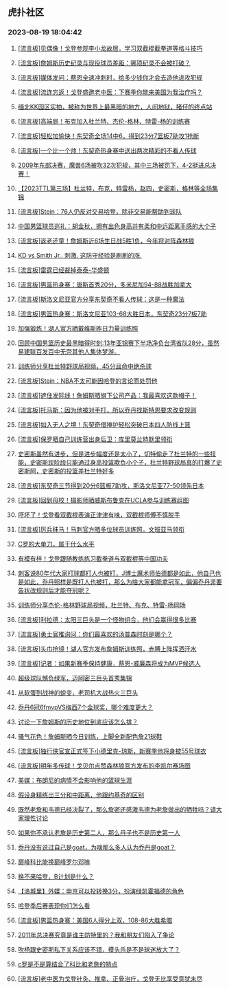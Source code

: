 ## 虎扑社区 
### 2023-08-19 18:04:42

1. [[流言板]见偶像！戈登参观李小龙故居，学习双截棍截拳道等格斗技巧](https://bbs.hupu.com/61735968.html)

2. [[流言板]詹姆斯历史纪录与现役球员差距：哪项纪录不会被打破？](https://bbs.hupu.com/61735075.html)

3. [[流言板]媒体发问：蔡恩全速冲刺时，给多少钱你才会去造他进攻犯规](https://bbs.hupu.com/61735319.html)

4. [[流言板]流连忘返！戈登盛邀老中医：下赛季你能来美国为我治疗吗？](https://bbs.hupu.com/61734841.html)

5. [缅北KK园区实拍，被称为世界上最黑暗的地方，人间地狱，猪仔的终点站](https://bbs.hupu.com/61734564.html)

6. [[流言板]高端局！布克加入杜兰特、杰伦-格林、特雷-杨的训练赛](https://bbs.hupu.com/61734522.html)

7. [[流言板]轻松加愉快！东契奇全场14中6，得到23分7篮板7助攻1抢断](https://bbs.hupu.com/61738196.html)

8. [[流言板]一个比一个帅！东契奇热身赛中送出两次精彩的不看人传球](https://bbs.hupu.com/61737993.html)

9. [2009年东部决赛，魔兽6场被吹32次犯规，其中三场被罚下，4-2挺进总决赛！](https://bbs.hupu.com/61732798.html)

10. [【2023TTL第三场】杜兰特，布克，特雷杨，赵四，史密斯，格林等全场集锦](https://bbs.hupu.com/61734436.html)

11. [[流言板]Stein：76人仍反对交易哈登，除非交易能帮助到球队](https://bbs.hupu.com/61732797.html)

12. [中国男篮球员巡礼：胡金秋，拥有出色身高并有柔和中远距离手感的大个子](https://bbs.hupu.com/61734829.html)

13. [[流言板]返老还童！詹姆斯近6场生日战5胜1负，今年将对阵森林狼](https://bbs.hupu.com/61733784.html)

14. [KD vs Smith Jr.. 刺激. 这防守经验是刷刷的涨.](https://bbs.hupu.com/61735901.html)

15. [[流言板]雷霆已经裁掉泰泰-华盛顿](https://bbs.hupu.com/61732953.html)

16. [[流言板]男篮热身赛：唐斯首秀20分，多米尼加94-88战胜加拿大](https://bbs.hupu.com/61732476.html)

17. [[流言板]斯洛文尼亚官方分享东契奇不看人传球：这是一种魔法](https://bbs.hupu.com/61738529.html)

18. [[流言板]男篮热身赛：斯洛文尼亚103-68大胜日本，东契奇23分7板7助](https://bbs.hupu.com/61738194.html)

19. [加强锻炼！湖人官方晒戴维斯昨日力量训练照](https://bbs.hupu.com/61732340.html)

20. [回顾中国男篮历史最黑暗得时刻:13年亚锦赛下半场净负台湾省队28分，虽然易建联百发百中无奈其他人集体梦游。](https://bbs.hupu.com/61736186.html)

21. [训练师分享杜兰特野球局视频，45分且命中绝杀球](https://bbs.hupu.com/61738995.html)

22. [[流言板]Stein：NBA不太可能因哈登的言论而处罚他](https://bbs.hupu.com/61732863.html)

23. [[流言板]遮住发际线！詹姆斯晒旗下公司产品：我最喜欢这款帽子！](https://bbs.hupu.com/61733237.html)

24. [[流言板]托马斯：因为他被对手打，所以乔丹找斯特恩要求改变规则](https://bbs.hupu.com/61733086.html)

25. [[流言板]如入无人之境！东契奇借掩护轻松突破日本四人防线上篮](https://bbs.hupu.com/61738067.html)

26. [[流言板]保罗晒自己训练营出身后卫：库里莫兰特默里领衔](https://bbs.hupu.com/61732546.html)

27. [史密斯虽然有进步，但是进步幅度还是太小了，切特偷走了杜兰特的一些技能，史密斯现阶段只能通过身高投篮欺负小个子，杜兰特野球局真的打爆了史密斯阿，史密斯的投篮差杜兰特好多](https://bbs.hupu.com/61737686.html)

28. [[流言板]东契奇三节得到20分6篮板7助攻，斯洛文尼亚77-50领先日本](https://bbs.hupu.com/61737946.html)

29. [[流言板]回到母校！摄影师晒威斯布鲁克在UCLA参与训练赛组图](https://bbs.hupu.com/61734393.html)

30. [吓坏了！戈登看双截棍表演正津津有味，双截棍师傅不慎脱手](https://bbs.hupu.com/61737758.html)

31. [[流言板]厉兵秣马！马刺官方晒多位球员训练照，文班亚马领衔](https://bbs.hupu.com/61735362.html)

32. [C罗的大单刀，属于什么水平](https://bbs.hupu.com/61732981.html)

33. [有模有样！戈登跟随教练练习截拳道与双截棍等中国功夫](https://bbs.hupu.com/61738534.html)

34. [刺客说80年代大家打球都打人也被打，J博士魔术师伯德都是如此，他自己也是如此，乔丹照样是既打人也被打，那么为啥大家都能拿冠军，偏偏乔丹非要告状改规则后才能夺冠呢？](https://bbs.hupu.com/61738203.html)

35. [训练师分享杰伦-格林野球局视频，杜兰特、布克、特雷-杨同场](https://bbs.hupu.com/61737813.html)

36. [[流言板]利拉德：太阳三巨头是一个怪物组合，他们会赢得很多比赛](https://bbs.hupu.com/61732494.html)

37. [[流言板]勇士官推询问：你们最喜欢的汤普森时刻是哪个？](https://bbs.hupu.com/61734140.html)

38. [[流言板]头巾抢镜！湖人官方发布詹姆斯训练照，赤膊上阵挥洒汗水](https://bbs.hupu.com/61732029.html)

39. [[流言板]记者：如果新赛季保持健康，蔡恩-威廉森将成为MVP候选人](https://bbs.hupu.com/61732741.html)

40. [超级球队憾负绿军，迈阿密三巨头首秀集锦](https://bbs.hupu.com/61737385.html)

41. [从软蛋到战神的蜕变，老司机大战热火三巨头](https://bbs.hupu.com/61736001.html)

42. [乔丹6冠6fmvpVS梅西7个金球奖，哪个难度更大？](https://bbs.hupu.com/61738002.html)

43. [讨论一下詹姆斯的历史地位到底应该怎么排？](https://bbs.hupu.com/61737357.html)

44. [骚气花色！詹姆斯晒今日训练，上脚全新配色詹21球鞋](https://bbs.hupu.com/61732424.html)

45. [[流言板]独行侠官宣正式签下小德里克-琼斯，新赛季他将身披55号球衣](https://bbs.hupu.com/61732429.html)

46. [[流言板]明年多传球！戈贝尔点赞森林狼官方发布的李凯尔赛场图](https://bbs.hupu.com/61739236.html)

47. [美媒：布朗尼的病情不会影响他的篮球生涯](https://bbs.hupu.com/61734657.html)

48. [假设身精练出三分和中距离，他跟约基奇的区别](https://bbs.hupu.com/61738754.html)

49. [既然老詹和韦德已经决裂了，那么詹密还感激韦德为老詹做出的牺牲吗？请大家理性讨论](https://bbs.hupu.com/61738820.html)

50. [如果你不承认老詹是历史第二人，那么丹子也不是历史第一人](https://bbs.hupu.com/61739098.html)

51. [乔丹没有说过自己是goat，为啥那么多人认为乔丹是goat？](https://bbs.hupu.com/61738786.html)

52. [巅峰科比能换巅峰罗尔邓嘛](https://bbs.hupu.com/61737704.html)

53. [换不来哈登，B计划是什么？](https://bbs.hupu.com/61738735.html)

54. [【洛城里】外媒：申京可以投转换3分，扮演绿凯霍福德的角色](https://bbs.hupu.com/61735646.html)

55. [哈登季后赛表现你们怎么看](https://bbs.hupu.com/61738652.html)

56. [[流言板]男篮热身赛：美国6人得分上双，108-86大胜希腊](https://bbs.hupu.com/61731374.html)

57. [2011年总决赛究竟是谁主防特里的？我和朋友们陷入了争论](https://bbs.hupu.com/61738755.html)

58. [吹杨跟史密斯私下关系应该不错，摸头杀是不是球迷放大了？](https://bbs.hupu.com/61738893.html)

59. [c罗是不是算结合了科比和老詹的特点](https://bbs.hupu.com/61738391.html)

60. [[流言板]老中医为戈登针灸、推拿、正骨治疗，戈登无比享受意犹未尽](https://bbs.hupu.com/61731548.html)

